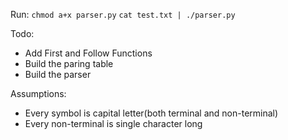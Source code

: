 Run:
`chmod a+x parser.py`
`cat test.txt | ./parser.py`


Todo:
- Add First and Follow Functions
- Build the paring table
- Build the parser


Assumptions:
- Every symbol is capital letter(both terminal and non-terminal)
- Every non-terminal is single character long